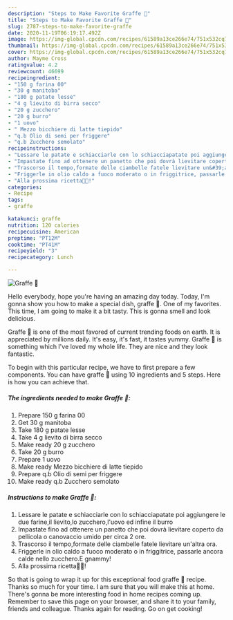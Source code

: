 ```yaml
---
description: "Steps to Make Favorite Graffe 🥯"
title: "Steps to Make Favorite Graffe 🥯"
slug: 2787-steps-to-make-favorite-graffe
date: 2020-11-19T06:19:17.492Z
image: https://img-global.cpcdn.com/recipes/61589a13ce266e74/751x532cq70/graffe-🥯-recipe-main-photo.jpg
thumbnail: https://img-global.cpcdn.com/recipes/61589a13ce266e74/751x532cq70/graffe-🥯-recipe-main-photo.jpg
cover: https://img-global.cpcdn.com/recipes/61589a13ce266e74/751x532cq70/graffe-🥯-recipe-main-photo.jpg
author: Mayme Cross
ratingvalue: 4.2
reviewcount: 46699
recipeingredient:
- "150 g farina 00"
- "30 g manitoba"
- "180 g patate lesse"
- "4 g lievito di birra secco"
- "20 g zucchero"
- "20 g burro"
- "1 uovo"
- " Mezzo bicchiere di latte tiepido"
- "q.b Olio di semi per friggere"
- "q.b Zucchero semolato"
recipeinstructions:
- "Lessare le patate e schiacciarle con lo schiacciapatate poi aggiungere le due farine,il lievito,lo zucchero,l&#39;uovo ed infine il burro"
- "Impastate fino ad ottenere un panetto che poi dovrà lievitare coperto da pellicola o canovaccio umido per circa 2 ore."
- "Trascorso il tempo,formate delle ciambelle fatele lievitare un&#39;altra ora."
- "Friggerle in olio caldo a fuoco moderato o in friggitrice, passarle ancora calde nello zucchero.E gnammy!"
- "Alla prossima ricetta👩‍🍳!"
categories:
- Recipe
tags:
- graffe

katakunci: graffe 
nutrition: 120 calories
recipecuisine: American
preptime: "PT12M"
cooktime: "PT41M"
recipeyield: "3"
recipecategory: Lunch

---
```



![Graffe 🥯](https://img-global.cpcdn.com/recipes/61589a13ce266e74/751x532cq70/graffe-🥯-recipe-main-photo.jpg)

Hello everybody, hope you're having an amazing day today. Today, I'm gonna show you how to make a special dish, graffe 🥯. One of my favorites. This time, I am going to make it a bit tasty. This is gonna smell and look delicious.



Graffe 🥯 is one of the most favored of current trending foods on earth. It is appreciated by millions daily. It's easy, it's fast, it tastes yummy. Graffe 🥯 is something which I've loved my whole life. They are nice and they look fantastic.


To begin with this particular recipe, we have to first prepare a few components. You can have graffe 🥯 using 10 ingredients and 5 steps. Here is how you can achieve that.

<!--inarticleads1-->

##### The ingredients needed to make Graffe 🥯:

1. Prepare 150 g farina 00
1. Get 30 g manitoba
1. Take 180 g patate lesse
1. Take 4 g lievito di birra secco
1. Make ready 20 g zucchero
1. Take 20 g burro
1. Prepare 1 uovo
1. Make ready  Mezzo bicchiere di latte tiepido
1. Prepare q.b Olio di semi per friggere
1. Make ready q.b Zucchero semolato




<!--inarticleads2-->

##### Instructions to make Graffe 🥯:

1. Lessare le patate e schiacciarle con lo schiacciapatate poi aggiungere le due farine,il lievito,lo zucchero,l&#39;uovo ed infine il burro
1. Impastate fino ad ottenere un panetto che poi dovrà lievitare coperto da pellicola o canovaccio umido per circa 2 ore.
1. Trascorso il tempo,formate delle ciambelle fatele lievitare un&#39;altra ora.
1. Friggerle in olio caldo a fuoco moderato o in friggitrice, passarle ancora calde nello zucchero.E gnammy!
1. Alla prossima ricetta👩‍🍳!




So that is going to wrap it up for this exceptional food graffe 🥯 recipe. Thanks so much for your time. I am sure that you will make this at home. There's gonna be more interesting food in home recipes coming up. Remember to save this page on your browser, and share it to your family, friends and colleague. Thanks again for reading. Go on get cooking!
